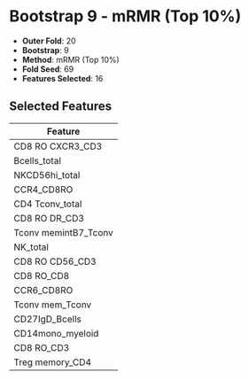 # Bootstrap 9 - mRMR (Top 10%)

- **Outer Fold**: 20
- **Bootstrap**: 9
- **Method**: mRMR (Top 10%)
- **Fold Seed**: 69
- **Features Selected**: 16

## Selected Features

| Feature |
|---------|
| CD8 RO CXCR3_CD3 |
| Bcells_total |
| NKCD56hi_total |
| CCR4_CD8RO |
| CD4 Tconv_total |
| CD8 RO DR_CD3 |
| Tconv memintB7_Tconv |
| NK_total |
| CD8 RO CD56_CD3 |
| CD8 RO_CD8 |
| CCR6_CD8RO |
| Tconv mem_Tconv |
| CD27IgD_Bcells |
| CD14mono_myeloid |
| CD8 RO_CD3 |
| Treg memory_CD4 |
